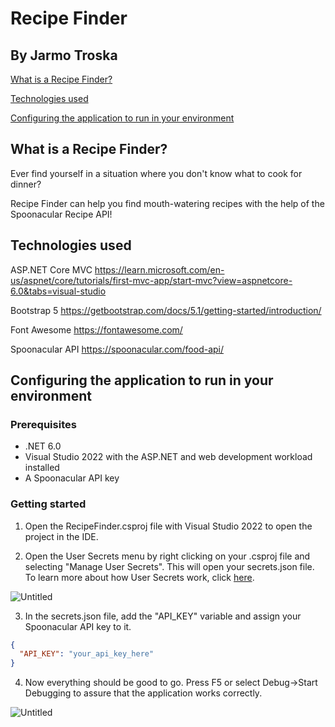 # Recipe Finder

## By Jarmo Troska

[What is a Recipe Finder?](#what-is-a-recipe-finder)

[Technologies used](#technologies-used)

[Configuring the application to run in your environment](#configuring-the-application-to-run-in-your-environment)

## What is a Recipe Finder?

Ever find yourself in a situation where you don't know what to cook for dinner?

Recipe Finder can help you find mouth-watering recipes with the help of the Spoonacular Recipe API!

## Technologies used

ASP.NET Core MVC https://learn.microsoft.com/en-us/aspnet/core/tutorials/first-mvc-app/start-mvc?view=aspnetcore-6.0&tabs=visual-studio

Bootstrap 5 https://getbootstrap.com/docs/5.1/getting-started/introduction/

Font Awesome https://fontawesome.com/

Spoonacular API https://spoonacular.com/food-api/

## Configuring the application to run in your environment

### Prerequisites

- .NET 6.0
- Visual Studio 2022 with the ASP.NET and web development workload installed
- A Spoonacular API key

### Getting started

1. Open the RecipeFinder.csproj file with Visual Studio 2022 to open the project in the IDE.

2. Open the User Secrets menu by right clicking on your .csproj file and selecting "Manage User Secrets". This will open your secrets.json file. To learn more about how User Secrets work, click [here](https://learn.microsoft.com/en-us/aspnet/core/security/app-secrets?view=aspnetcore-6.0&tabs=windows).

![Untitled](https://user-images.githubusercontent.com/82982361/195657913-1379988d-d2b2-4a34-8912-b6a8f179448b.png)

3. In the secrets.json file, add the "API_KEY" variable and assign your Spoonacular API key to it.

```json
{
  "API_KEY": "your_api_key_here"
}
```

4. Now everything should be good to go. Press F5 or select Debug->Start Debugging to assure that the application works correctly.

![Untitled](https://user-images.githubusercontent.com/82982361/195683093-bb9917e7-24d2-49e7-a24b-641e18f4a920.png)



